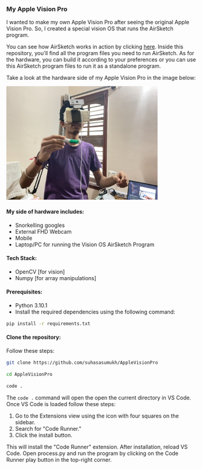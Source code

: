 ### My Apple Vision Pro

I wanted to make my own Apple Vision Pro after seeing the original Apple Vision Pro. So, I created a special vision OS that runs the AirSketch program.

You can see how AirSketch works in action by clicking <a href="https://x.com/suhasasumukh/status/1753769807659536404?s=20">here</a>. Inside this repository, you'll find all the program files you need to run AirSketch. As for the hardware, you can build it according to your preferences or you can use this AirSketch program files to run it as a standalone program.

Take a look at the hardware side of my Apple Vision Pro in the image below:

<img src="./content/vision1.jpg" alt="suhas's apple vision pro" height="300">

#### My side of hardware includes:
- Snorkelling googles
- External FHD Webcam
- Mobile
- Laptop/PC for running the Vision OS AirSketch Program

#### Tech Stack:
- OpenCV [for vision]
- Numpy [for array manipulations]

#### Prerequisites:
- Python 3.10.1
- Install the required dependencies using the following command:

```bash
pip install -r requirements.txt
```

#### Clone the repository:
Follow these steps:

```bash
git clone https://github.com/suhasasumukh/AppleVisionPro
```

```bash
cd AppleVisionPro
```

```bash
code .
```

The `code .` command will open the  open the current directory in VS Code. Once VS Code is loaded follow these steps:

1) Go to the Extensions view using the icon with four squares on the sidebar.
2) Search for "Code Runner."
3) Click the install button.

This will install the "Code Runner" extension. After installation, reload VS Code. Open process.py and run the program by clicking on the Code Runner play button in the top-right corner.


